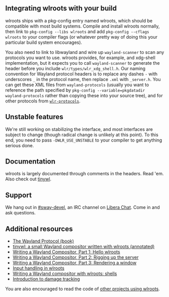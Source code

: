 ## Integrating wlroots with your build

wlroots ships with a pkg-config entry named wlroots, which should be compatible with most build systems. Compile and install wlroots normally, then link to `pkg-config --libs wlroots` and add `pkg-config --cflags wlroots` to your compiler flags (or whatever pretty way of doing this your particular build system encourages).

You also need to link to libwayland and wire up `wayland-scanner` to scan any protocols you want to use. wlroots provides, for example, and xdg-shell implementation, but it expects you to call `wayland-scanner` to generate the header before you include `wlr/types/wlr_xdg_shell.h`. Our naming convention for Wayland protocol headers is to replace any dashes `-` with underscores `_` in the protocol name, then replace `.xml` with `_server.h`. You can get these XML files from `wayland-protocols` (usually you want to reference the path specified by `pkg-config --variable=pkgdatadir wayland-protocols` rather than copying these into your source tree), and for other protocols from [`wlr-protocols`](https://gitlab.freedesktop.org/wlroots/wlr-protocols).

## Unstable features

We're still working on stabilizing the interface, and most interfaces are subject to change (though radical change is unlikely at this point). To this end, you need to pass `-DWLR_USE_UNSTABLE` to your compiler to get anything serious done.

## Documentation

wlroots is largely documented through comments in the headers. Read 'em. Also check out [tinywl](https://gitlab.freedesktop.org/wlroots/wlroots/-/tree/master/tinywl).

## Support

We hang out in [#sway-devel](https://web.libera.chat/gamja/?channels=#sway-devel), an IRC channel on [Libera Chat](https://libera.chat). Come in and ask questions.

## Additional resources

* [The Wayland Protocol (book)](https://wayland-book.com)
* [tinywl: a small Wayland compositor written with wlroots (annotated)](https://github.com/swaywm/wlroots/tree/master/tinywl)
* [Writing a Wayland Compositor, Part 1: Hello wlroots](https://drewdevault.com/2018/02/17/Writing-a-Wayland-compositor-1.html)
* [Writing a Wayland Compositor, Part 2: Rigging up the server](https://drewdevault.com/2018/02/22/Writing-a-wayland-compositor-part-2.html)
* [Writing a Wayland Compositor, Part 3: Rendering a window](https://drewdevault.com/2018/02/28/Writing-a-wayland-compositor-part-3.html)
* [Input handling in wlroots](https://drewdevault.com/2018/07/17/Input-handling-in-wlroots.html)
* [Writing a Wayland compositor with wlroots: shells](https://drewdevault.com/2018/07/29/Wayland-shells.html)
* [Introduction to damage tracking](https://emersion.fr/blog/2019/intro-to-damage-tracking/)

You are also encouraged to read the code of [other projects using wlroots](Projects-which-use-wlroots).